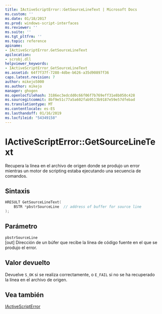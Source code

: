 ```yaml
---
title: IActiveScriptError::GetSourceLineText | Microsoft Docs
ms.custom: ''
ms.date: 01/18/2017
ms.prod: windows-script-interfaces
ms.reviewer: ''
ms.suite: ''
ms.tgt_pltfrm: ''
ms.topic: reference
apiname:
- IActiveScriptError.GetSourceLineText
apilocation:
- scrobj.dll
helpviewer_keywords:
- IActiveScriptError_GetSourceLineText
ms.assetid: 64f7f37f-7288-4dbe-b626-a35d90897f36
caps.latest.revision: 7
author: mikejo5000
ms.author: mikejo
manager: ghogen
ms.openlocfilehash: 3186ec3edcdd0c66f06f7b769eff31e8b050c428
ms.sourcegitcommit: 8bf9e51c77a5a602fab9513b9187e59e57dfebad
ms.translationtype: MT
ms.contentlocale: es-ES
ms.lasthandoff: 01/16/2019
ms.locfileid: "54349158"
---
```

# <a name="iactivescripterrorgetsourcelinetext"></a>IActiveScriptError::GetSourceLineText
Recupera la línea en el archivo de origen donde se produjo un error mientras un motor de scripting estaba ejecutando una secuencia de comandos.  
  
## <a name="syntax"></a>Sintaxis  
  
```cpp
HRESULT GetSourceLineText(  
    BSTR *pbstrSourceLine  // address of buffer for source line  
);  
```  
  
## <a name="parameter"></a>Parámetro  
 `pbstrSourceLine`  
 [out] Dirección de un búfer que recibe la línea de código fuente en el que se produjo el error.  
  
## <a name="return-value"></a>Valor devuelto  
 Devuelve `S_OK` si se realiza correctamente, o `E_FAIL` si no se ha recuperado la línea en el archivo de origen.  
  
## <a name="see-also"></a>Vea también  
 [IActiveScriptError](../../winscript/reference/iactivescripterror.md)
